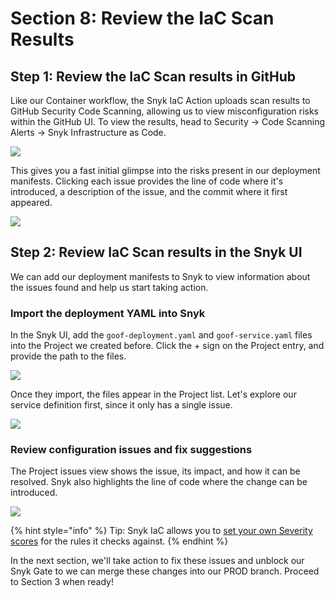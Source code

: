 # Section 8: Review the IaC Scan Results

## Step 1: Review the IaC Scan results in GitHub <a href="#step-1-review-the-iac-scan-results-in-github" id="step-1-review-the-iac-scan-results-in-github"></a>

‌Like our Container workflow, the Snyk IaC Action uploads scan results to GitHub Security Code Scanning, allowing us to view misconfiguration risks within the GitHub UI. To view the results, head to Security -> Code Scanning Alerts -> Snyk Infrastructure as Code.​

![](https://partner-workshop-assets.s3.us-east-2.amazonaws.com/gh-iac-codescanningresults.png)

This gives you a fast initial glimpse into the risks present in our deployment manifests. Clicking each issue provides the line of code where it's introduced, a description of the issue, and the commit where it first appeared.​

![](https://partner-workshop-assets.s3.us-east-2.amazonaws.com/gh-iac-issuedetail.png)

## Step 2: Review IaC Scan results in the Snyk UI <a href="#step-2-review-iac-scan-results-in-the-snyk-ui" id="step-2-review-iac-scan-results-in-the-snyk-ui"></a>

We can add our deployment manifests to Snyk to view information about the issues found and help us start taking action.‌

### Import the deployment YAML into Snyk <a href="#import-the-deployment-yaml-into-snyk" id="import-the-deployment-yaml-into-snyk"></a>

In the Snyk UI, add the `goof-deployment.yaml` and `goof-service.yaml` files into the Project we created before. Click the + sign on the Project entry, and provide the path to the files.​

![](https://partner-workshop-assets.s3.us-east-2.amazonaws.com/snyk-iac-addfiletoproject.png)

Once they import, the files appear in the Project list. Let's explore our service definition first, since it only has a single issue.​

![](https://partner-workshop-assets.s3.us-east-2.amazonaws.com/snyk-iac-selectservice.png)

### Review configuration issues and fix suggestions <a href="#review-configuration-issues-and-fix-suggestions" id="review-configuration-issues-and-fix-suggestions"></a>

The Project issues view shows the issue, its impact, and how it can be resolved. Snyk also highlights the line of code where the change can be introduced.​

![](https://partner-workshop-assets.s3.us-east-2.amazonaws.com/snyk-iac-viewissuedetails.png)

{% hint style="info" %}
Tip: Snyk IaC allows you to [set your own Severity scores](https://support.snyk.io/hc/en-us/articles/360006402818#UUID-c1919782-6bfa-b84b-a638-3913cee39fc5) for the rules it checks against.
{% endhint %}

In the next section, we'll take action to fix these issues and unblock our Snyk Gate to we can merge these changes into our PROD branch. Proceed to Section 3 when ready!
